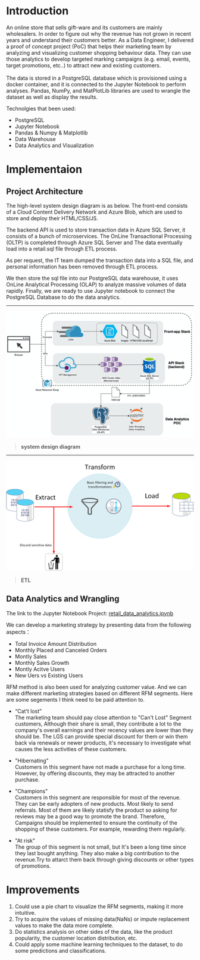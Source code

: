 # Introduction
An online store that sells gift-ware and its customers are mainly wholesalers. In order to figure out why the revenue has not grown in recent years and understand their customers better. As a Data Engineer, I delivered a proof of concept project (PoC) that helps their marketing team by analyzing and visualizing customer shopping behaviour data. They can use those analytics to develop targeted marking campaigns (e.g. email, events, target promotions, etc..) to attract new and existing customers.<br>
<br>
The data is stored in a PostgreSQL database which is provisioned using a docker container, and it is connected to the Jupyter Notebook to perform analyses. Pandas, NumPy, and MatPlotLib libraries are used to wrangle the dataset as well as display the results.<br>

Technolgies that been used:

  * PostgreSQL 
  * Jupyter Notebook
  * Pandas & Numpy & Matplotlib
  * Data Warehouse
  * Data Analytics and Visualization

# Implementaion
## Project Architecture

The high-level system design diagram is as below. The front-end consists of a Cloud Content Delivery Network and Azure Blob, which are used to store and deploy their HTML/CSS/JS.<br>

The backend API is used to store transaction data in Azure SQL Server, it consists of a bunch of microservices. The OnLine Transactional Processing (OLTP) is completed through Azure SQL Server and The data eventually load into a retail.sql file through ETL process.<br>

As per request, the IT team dumped the transaction data into a SQL file, and personal information has been removed through ETL process.<br>

We then store the sql file into our PostgreSQL data warehouse, it uses OnLine Analytical Processing (OLAP) to analyze massive volumes of data rapidly. Finally, we are ready to use Jupyter notebook to connect the PostgreSQL Database to do the data analytics.<br>

---

![Architecture](assets/LGS_system_design.png "system design")  
>**system design diagram**

---

![ETL](assets/ETL.png "ETL")
>**ETL**
## Data Analytics and Wrangling

The link to the Jupyter Notebook Project: [retail_data_analytics.ipynb](./retail_data_analytics.ipynb)

We can develop a marketing strategy by presenting data from the following aspects：  
- Total Invoice Amount Distribution  
- Monthly Placed and Canceled Orders  
- Montly Sales  
- Monthly Sales Growth  
- Montly Acitve Users  
- New Uers vs Existing Users  

RFM method is also been used for analyzing customer value. And we can make different marketing strategies based on different RFM segments. Here are some segements I think need to be paid attention to.

* “Cat’t lost”   
The marketing team should pay close attention to "Can't Lost" Segment customers, Although their share is small, they contribute a lot to the company's overall earnings and their recency values are lower than they should be. The LGS can provide special discount for them or win them back via renewals or newer products, it's necessary to investigate what causes the less activities of these customers.

* "Hibernating"  
Customers in this segment have not made a purchase for a long time. However, by offering discounts, they may be attracted to another purchase.

* "Champions"  
Customers in this segment are responsible for most of the revenue. They can be early adopters of new products. Most likely to send referrals. Most of them are likely statisfy the product so asking for reviews may be a good way to promote the brand. Therefore, Campaigns should be implemented to ensure the continuity of the shopping of these customers. For example, rewarding them regularly.

* "At risk"   
The group of this segment is not small, but It's been a long time since they last bought anything. They also make a big contribution to the revenue.Try to attarct them back through giving discounts or other types of promotions.


# Improvements
1. Could use a pie chart to visualize the RFM segments, making it more intuitive.
2. Try to acquire the values of missing data(NaNs) or impute replacement values to make the data more complete.
3. Do statistics analysis on other sides of the data, like the product popularity, the customer location distribution, etc.
4. Could apply some machine learning techniques to the dataset, to do some predictions and classifications.

